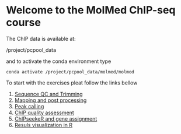 # Welcome to the MolMed ChIP-seq course

The ChIP data is available at:

/project/pcpool_data

and to activate the conda environment 
type

`conda activate /project/pcpool_data/molmed/molmod`


To start with the exercises pleat follow the links bellow


1. [Sequence QC and Trimming](https://alexpmagalhaes.github.io/ChIPseq_course/QC_Trim.md)
2. [Mapping and post processing](https://alexpmagalhaes.github.io/ChIPseq_course/mapping.md)
3. [Peak calling](https://alexpmagalhaes.github.io/ChIPseq_course/peak_calling.md)
4. [ChIP quality assessment](https://alexpmagalhaes.github.io/ChIPseq_course/coverage.md)
5. [ChIPseekeR and gene assignment](https://alexpmagalhaes.github.io/ChIPseq_course/chipseeker.md)
6. [Resuls visualization in R](https://alexpmagalhaes.github.io/ChIPseq_course/visul_r.md)
